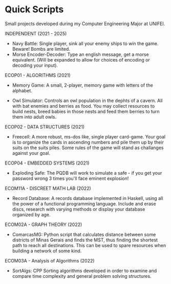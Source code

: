 # Quick Scripts
Small projects developed during my Computer Engineering Major at UNIFEI.

INDEPENDENT (2021 - 2025)

- Navy Battle: Single player, sink all your enemy ships to win the game. Beware! Bombs are limited.
- Morse Encoder-Decoder: Type an english message, get a morse equivalent. (Will be expanded to allow for choices of encoding or decoding your input).

ECOP01 - ALGORITHMS (2021)

- Memory Game: A small, 2-player, memory game with letters of the alphabet. 

- Owl Simulator: Controls an owl population in the dephts of a cavern. All with bat enemies and berries as food. 
You may collect resources to build nests, breed babies in those nests and feed them berries to turn them into adult owls.

ECOP02 - DATA STRUCTURES (2021)

- Freecell: A more robust, ms-dos like, single player card-game. Your goal is to organize the cards in ascending numbers and pile them up by their suits on the suits piles. Some rules of the game will stand as challanges against your goal.


ECOP04 - EMBEDDED SYSTEMS (2021)

- Exploding Safe: The PQDB will work to simulate a safe - if you get your password wrong 3 times you'll face eminent explosion! 

ECOM11A - DISCREET MATH LAB (2022)

- Record Database: A records database implemented in Haskell, using all the power of a functional programming language. Include and erase discs, research with varying methods or display your database organized by age.

ECOM02A - GRAPH THEORY (2022)
- ComarcasMG: Python script that calculates distance between some districts of Minas Gerais and finds the MST, thus finding the shortest path to reach all destinations. This can be used to spare resources when building a network of some kind.

ECOM03A - Analysis of Algorithms (2022)
- SortAlgs: CPP Sorting algorithms developed in order to examine and compare time complexity and general problem solving structures.

